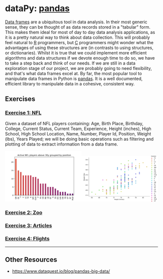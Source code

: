 # dataPy: [pandas](https://pandas.pydata.org/)

[Data frames](https://github.com/mobileink/data.frame/wiki/What-is-a-Data-Frame%3F) are a ubiquitous tool in data analysis. In their most generic sense, they can be thought of as data records stored in a "tabular" form. This makes them ideal for most of day to day data analysis applications, as it is a pretty natural way to think about data collection. This will probably feel natural to [R](https://www.r-project.org/) programmers, but [C](https://en.wikipedia.org/wiki/C_(programming_language)) programmers might wonder what the advantages of using these structures are (in contrasts to using structures, or dictionaries). Whilst it is true that we could implement more efficient algorithms and data structures if we devote enough time to do so, we have to take a step back and think of our needs. If we are still in a data exploration stage of our project, we are probably going to need flexibility, and that's what data frames excel at. By far, the most popular tool to manipulate data frames in Python is [pandas](https://pandas.pydata.org/). It is a well documented, efficient library to manipulate data in a cohesive, consistent way.


##  Exercises

### [Exercise 1: NFL](../scripts/nfl.py)

Given a dataset of NFL players containing: Age, Birth Place, Birthday, College, Current Status, Current Team, Experience, Height (inches), High School, High School Location, Name, Number, Player Id, Position, Weight (lbs), Years Played; we will be doing basic operations such as filtering and plotting of data to extract information from a data frame.

<img src="./media/nfl.png" width="50%"><img src="./media/nflScatter.png" width="50%">

### [Exercise 2: Zoo](../scripts/zoo,py)

### [Exercise 3: Articles](../scripts/articles,py)

### [Exercise 4: Flights](../scripts/flights,py)


<hr>

##  Other Resources

* https://www.dataquest.io/blog/pandas-big-data/
